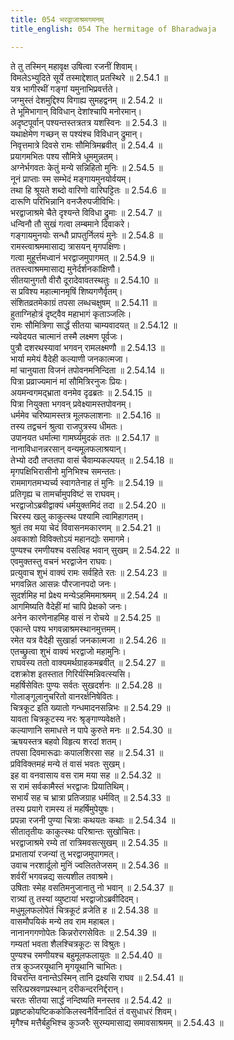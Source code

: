 ```yaml
---
title: 054 भरद्वाजाश्रमगमनम्
title_english: 054 The hermitage of Bharadwaja

---
```

<div class="audioEmbed"  caption="श्रीराम-हरिसीताराममूर्ति-घनपाठिभ्यां वचनम्" src="https://archive.org/download/Ramayana-recitation-Sriram-harisItArAmamUrti-Ghanapaati-v2/Kanda_2/Kanda_2_AYK-054-Bharadvaja_Shramagamanam.mp3"></div>

  
ते तु तस्मिन् महावृक्ष उषित्वा रजनीं शिवाम्।  
विमलेऽभ्युदिते सूर्ये तस्माद्देशात् प्रतस्थिरे ॥ 2.54.1 ॥   
यत्र भागीरथीं गङ्गां यमुनाभिप्रवर्त्तते।  
जग्मुस्तं देशमुद्दिश्य विगाह्य सुमहद्वनम् ॥ 2.54.2 ॥   
ते भूमिभागान् विविधान् देशांश्चापि मनोरमान्।  
अदृष्टपूर्वान् पश्यन्तस्तत्रतत्र यशस्विनः ॥ 2.54.3 ॥   
यथाक्षेमेण गच्छन् स पश्यंश्च विविधान् द्रुमान्।  
निवृत्तमात्रे दिवसे रामः सौमित्रिमब्रवीत् ॥ 2.54.4 ॥   
प्रयागमभितः पश्य सौमित्रे धूममुन्नतम्।  
अग्नेर्भगवतः केतुं मन्ये सन्निहितो मुनिः ॥ 2.54.5 ॥   
नूनं प्राप्ताः स्म सम्भेदं मङ्गायमुनयोर्वयम्।  
तथा हि श्रूयते शब्दो वारिणो वारिघट्टितः ॥ 2.54.6 ॥   
दारूणि परिभिन्नानि वनजैरुपजीविभिः।  
भरद्वाजाश्रमे चैते दृश्यन्ते विविधा द्रुमाः ॥ 2.54.7 ॥   
धन्विनौ तौ सुखं गत्वा लम्बमाने दिवाकरे।  
गङ्गायमुनयोः सन्धौ प्रापतुर्निलयं मुनेः ॥ 2.54.8 ॥   
रामस्त्वाश्रममासाद्य त्रासयन् मृगपक्षिणः।  
गत्वा मुहूर्त्तमध्वानं भरद्वाजमुपागमत् ॥ 2.54.9 ॥   
ततस्त्वाश्रममासाद्य मुनेर्दर्शनकांक्षिणौ।  
सीतयानुगतौ वीरौ दूरादेवावतस्थतुः ॥ 2.54.10 ॥   
स प्रविश्य महात्मानमृषिं शिष्यगणैर्वृतम्।  
संशितव्रतमेकाग्रं तपसा लब्धचक्षुषम् ॥ 2.54.11 ॥   
हुताग्निहोत्रं दृष्ट्वैव महाभागं कृताञ्जलिः।  
रामः सौमित्रिणा सार्द्धं सीतया चाम्यवादयत् ॥ 2.54.12 ॥   
न्यवेदयत चात्मानं तस्मै लक्ष्मण पूर्वजः।  
पुत्रौ दशरथस्यावां भगवन् रामलक्ष्मणौ ॥ 2.54.13 ॥   
भार्या ममेयं वैदेही कल्याणी जनकात्मजा।  
मां चानुयाता विजनं तपोवनमनिन्दिता ॥ 2.54.14 ॥   
पित्रा प्रव्राज्यमानं मां सौमित्रिरनुजः प्रियः।  
अयमन्वगमद्भ्राता वनमेव दृढब्रतः ॥ 2.54.15 ॥   
पित्रा नियुक्ता भगवन् प्रवेक्ष्यामस्तपोवनम्।  
धर्ममेव चरिष्यामस्तत्र मूलफलाशनाः ॥ 2.54.16 ॥   
तस्य तद्वचनं श्रुत्वा राजपुत्रस्य धीमतः।  
उपानयत धर्मात्मा गामर्घ्यमुदकं ततः ॥ 2.54.17 ॥   
नानाविधानन्नरसान् वन्यमूलफलाश्रयान्।  
तेभ्यो ददौ तप्ततपा वासं चैवाम्यकल्पयत् ॥ 2.54.18 ॥   
मृगपक्षिभिरासीनो मुनिभिश्च समन्ततः।  
राममागतमभ्यर्च्य स्वागतेनाह तं मुनिः ॥ 2.54.19 ॥   
प्रतिगृह्य च तामर्चामुपविष्टं स राघवम्।  
भरद्वाजोऽब्रवीद्वाक्यं धर्मयुक्तमिदं तदा ॥ 2.54.20 ॥   
चिरस्य खलु काकुत्स्थ पश्यामि त्वामिहागतम्।  
श्रुतं तव मया चेदं विवासनमकारणम् ॥ 2.54.21 ॥   
अवकाशो विविक्तोऽयं महानद्योः समागमे।  
पुण्यश्च रमणीयश्च वसत्विह भवान् सुखम् ॥ 2.54.22 ॥   
एवमुक्तस्तु वचनं भरद्वाजेन राघवः।  
प्रत्युवाच शुभं वाक्यं रामः सर्वहिते रतः ॥ 2.54.23 ॥   
भगवन्नित आसन्नः पौरजानपदो जनः।  
सुदर्शमिह मां प्रेक्ष्य मन्येऽहमिममाश्रमम् ॥ 2.54.24 ॥   
आगमिष्यति वैदेहीं मां चापि प्रेक्षको जनः।  
अनेन कारणेनाहमिह वासं न रोचये ॥ 2.54.25 ॥   
एकान्ते पश्य भगवन्नाश्रमस्थानमुत्तमम्।  
रमेत यत्र वैदेही सुखार्हा जनकात्मजा ॥ 2.54.26 ॥   
एतच्छ्रुत्वा शुभं वाक्यं भरद्वाजो महामुनिः।  
राघवस्य ततो वाक्यमर्थग्राहकमब्रवीत् ॥ 2.54.27 ॥   
दशक्रोश इतस्तात गिरिर्यस्मिन्निवत्स्यसि।  
महर्षिसेवितः पुण्यः सर्वतः सुखदर्शनः ॥ 2.54.28 ॥   
गोलाङ्गूलानुचरितो वानरर्क्षनिषेवितः।  
चित्रकूट इति ख्यातो गन्धमादनसन्निभः ॥ 2.54.29 ॥   
यावता चित्रकूटस्य नरः श्रृङ्गाण्यवेक्षते।  
कल्याणानि समाधत्ते न पापे कुरुते मनः ॥ 2.54.30 ॥   
ऋषयस्तत्र बहवो विहृत्य शरदां शतम्।  
तपसा दिवमारूढाः कपालशिरसा सह ॥ 2.54.31 ॥   
प्रविविक्तमहं मन्ये तं वासं भवतः सुखम्।  
इह वा वनवासाय वस राम मया सह ॥ 2.54.32 ॥   
स रामं सर्वकामैस्तं भरद्वाजः प्रियातिथिम्।  
सभार्यं सह च भ्रात्रा प्रतिजग्राह धर्मवित् ॥ 2.54.33 ॥   
तस्य प्रयागे रामस्य तं महर्षिमुपेयुषः।  
प्रपन्ना रजनी पुण्या चित्राः कथयतः कथाः ॥ 2.54.34 ॥   
सीतातृतीयः काकुत्स्थः परिश्रान्तः सुखोचितः।  
भरद्वाजाश्रमे रम्ये तां रात्रिमवसत्सुखम् ॥ 2.54.35 ॥   
प्रभातायां रजन्यां तु भरद्वाजमुपागमत्।  
उवाच नरशार्दूलो मुनिं ज्वलिततेजसम् ॥ 2.54.36 ॥   
शर्वरीं भगवन्नद्य सत्यशील तवाश्रमे।  
उषिताः स्मेह वसतिमनुजानातु नो भवान् ॥ 2.54.37 ॥   
रात्र्यां तु तस्यां व्युष्टायां भरद्वाजोऽब्रवीदिदम्।  
मधुमूलफलोपेतं चित्रकूटं व्रजेति ह ॥ 2.54.38 ॥   
वासमौपयिकं मन्ये तव राम महाबल।  
नानानगगणोपेतः किन्नरोरगसेवितः ॥ 2.54.39 ॥   
गम्यतां भवता शैलश्चित्रकूटः स विश्रुतः।  
पुण्यश्च रमणीयश्च बहुमूलफलायुतः ॥ 2.54.40 ॥   
तत्र कुञ्जरयूथानि मृगयूथानि चाभितः।  
विचरन्ति वनान्तेऽस्मिन् तानि द्रक्ष्यसि राघव ॥ 2.54.41 ॥   
सरित्प्रस्रवणप्रस्थान् दरीकन्दरनिर्द्दरान्।  
चरतः सीतया सार्द्धं नन्दिष्यति मनस्तव ॥ 2.54.42 ॥   
प्रहृष्टकोयष्टिककोकिलस्वनैर्विनादितं तं वसुधाधरं शिवम्।  
मृगैश्च मत्तैर्बहुभिश्च कुञ्जरैः सुरम्यमासाद्य समावसाश्रमम् ॥ 2.54.43 ॥   